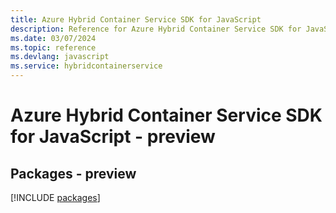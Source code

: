 ```yaml
---
title: Azure Hybrid Container Service SDK for JavaScript
description: Reference for Azure Hybrid Container Service SDK for JavaScript
ms.date: 03/07/2024
ms.topic: reference
ms.devlang: javascript
ms.service: hybridcontainerservice
---
```

# Azure Hybrid Container Service SDK for JavaScript - preview
## Packages - preview
[!INCLUDE [packages](hybrid-container-service-index.md)]